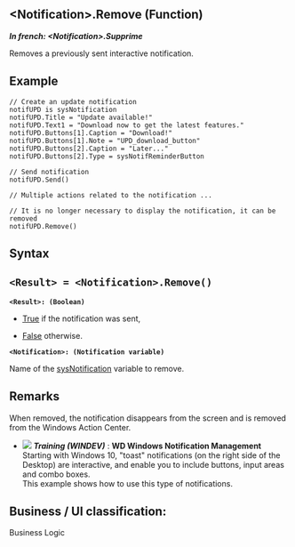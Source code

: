 


## &lt;Notification&gt;.Remove (Function)

***In french: &lt;Notification&gt;.Supprime***



<a name="XUse"></a>
<a name="Use"></a>
<a name="description"></a>
Removes a previously sent interactive notification.
<a name="Example1"></a>
<a name="sample_code"></a>

## Example


```wl
// Create an update notification
notifUPD is sysNotification
notifUPD.Title = "Update available!"
notifUPD.Text1 = "Download now to get the latest features."
notifUPD.Buttons[1].Caption = "Download!"
notifUPD.Buttons[1].Note = "UPD_download_button"
notifUPD.Buttons[2].Caption = "Later..."
notifUPD.Buttons[2].Type = sysNotifReminderButton

// Send notification
notifUPD.Send()

// Multiple actions related to the notification ...

// It is no longer necessary to display the notification, it can be removed
notifUPD.Remove()
```

<a name="XSYNTAX"></a>

## Syntax
<a name="SYNTAX1"></a>

`<Result> = <Notification>.Remove()`
---

**`<Result>: (Boolean)`**



- <u><u><u><u>True</u></u></u></u> if the notification was sent, 

- <u><u><u><u>False</u></u></u></u> otherwise.




**`<Notification>: (Notification variable)`**

Name of the [sysNotification](../WDLang1/1410087893.md) variable to remove.



<a name="NOTE0"></a>
<a name="NOTE0_1"></a>

## Remarks
When removed, the notification disappears from the screen and is removed from the Windows Action Center.


- ![](https://doc.pcsoft.fr/en-US/images/image.awp?langid=3&name=WDWindowsNotificationManagement.gif) ***Training (WINDEV)*** : **WD Windows Notification Management** <br>Starting with Windows 10, "toast" notifications (on the right side of the Desktop) are interactive, and enable you to include buttons, input areas and combo boxes.<br>This example shows how to use this type of notifications.



<a name="XComponent"></a>

## Business / UI classification:
Business Logic
